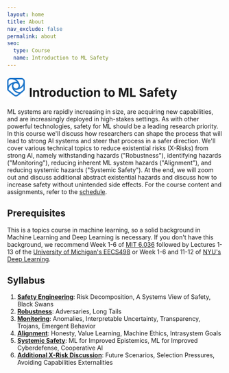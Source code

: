 ```yaml
---
layout: home
title: About
nav_exclude: false
permalink: about
seo:
  type: Course
  name: Introduction to ML Safety
---
```

<img style="float: left; display: inline-block; height: 43px; margin-right: 10px; padding-top: 8px; z-index:100" src="assets/images/shield-logo.svg">
<h1> Introduction to ML Safety</h1>
ML systems are rapidly increasing in size, are acquiring new capabilities, and are increasingly deployed in high-stakes settings. As with other powerful technologies, safety for ML should be a leading research priority. In this course we'll discuss how researchers can shape the process that will lead to strong AI systems and steer that process in a safer direction. We'll cover various technical topics to reduce existential risks (X-Risks) from strong AI, namely withstanding hazards ("Robustness"), identifying hazards ("Monitoring"), reducing inherent ML system hazards ("Alignment"), and reducing systemic hazards ("Systemic Safety"). At the end, we will zoom out and discuss additional abstract existential hazards and discuss how to increase safety without unintended side effects. For the course content and assignments, refer to the <a href='https://course.mlsafety.org/calendar/'>schedule</a>.

## Prerequisites
This is a topics course in machine learning, so a solid background in Machine Learning and Deep Learning is necessary. If you don't have this background, we recommend Week 1-6 of <a href="https://openlearninglibrary.mit.edu/courses/course-v1:MITx+6.036+1T2019/course/">MIT 6.036</a> followed by Lectures 1-13 of the <a href="https://web.eecs.umich.edu/~justincj/teaching/eecs498/FA2019/schedule.html">University of Michigan's EECS498</a> or Week 1-6 and 11-12 of <a href="https://atcold.github.io/pytorch-Deep-Learning/">NYU's Deep Learning</a>.

## Syllabus

1. <a href="https://course.mlsafety.org/index.html#safety-engineering">**Safety Engineering**</a>: Risk Decomposition, A Systems View of Safety, Black Swans
2. <a href="https://course.mlsafety.org/index.html#robustness">**Robustness**</a>: Adversaries, Long Tails
3. <a href="https://course.mlsafety.org/index.html#monitoring">**Monitoring**</a>: Anomalies, Interpretable Uncertainty, Transparency, Trojans, Emergent Behavior
4. <a href="https://course.mlsafety.org/index.html#alignment">**Alignment**</a>: Honesty, Value Learning, Machine Ethics, Intrasystem Goals
5. <a href="https://course.mlsafety.org/index.html#systemic-safety">**Systemic Safety**</a>: ML for Improved Epistemics, ML for Improved Cyberdefense, Cooperative AI
6. <a href="https://course.mlsafety.org/index.html#additional-existential-risk-discussion">**Additional X-Risk Discussion**</a>: Future Scenarios, Selection Pressures, Avoiding Capabilities Externalities
